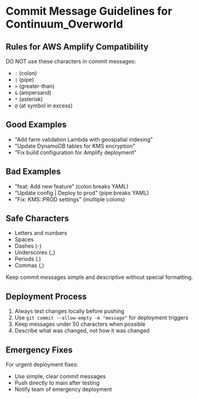 # Commit Message Guidelines for Continuum_Overworld

## Rules for AWS Amplify Compatibility

DO NOT use these characters in commit messages:
- `:` (colon)
- `|` (pipe)
- `>` (greater-than)
- `&` (ampersand)
- `*` (asterisk)
- `@` (at symbol in excess)

## Good Examples
- "Add farm validation Lambda with geospatial indexing"
- "Update DynamoDB tables for KMS encryption"
- "Fix build configuration for Amplify deployment"

## Bad Examples
- "feat: Add new feature" (colon breaks YAML)
- "Update config | Deploy to prod" (pipe breaks YAML)
- "Fix: KMS::PROD settings" (multiple colons)

## Safe Characters
- Letters and numbers
- Spaces
- Dashes (-)
- Underscores (_)
- Periods (.)
- Commas (,)

Keep commit messages simple and descriptive without special formatting.

## Deployment Process
1. Always test changes locally before pushing
2. Use `git commit --allow-empty -m "message"` for deployment triggers
3. Keep messages under 50 characters when possible
4. Describe what was changed, not how it was changed

## Emergency Fixes
For urgent deployment fixes:
- Use simple, clear commit messages
- Push directly to main after testing
- Notify team of emergency deployment